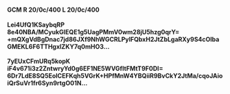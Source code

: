 #### GCM R 20/0c/400 L 20/0c/400
**Lei4UfQ1KSaybqRP**<br/>**8e40NBA/MCyukGIEQE1g5UagPMmV0wm28jU5hzg0qrY=**<br/>**+mQXgVdBgDnac7jd86JXf9NhWGCRLPylFQbxH2JtZbLgaRXy9S4cOlbaGMEKL6F6TTHgxlZKY7q0mHO3...**<br/><br/>
**7yEUxCFmURq5kopK**<br/>**iF4v671i3z2ZntwryYd0g6EF1NE5WVGfItFMtT9F0DI=**<br/>**6Dr7LdE8SQ5EolCEFKqh5VGrK+HPfMnW4YBQiiR9BvCkY2JtMa/cqoJAioiQrSuVr1fr6Syn9rtgO01N...**